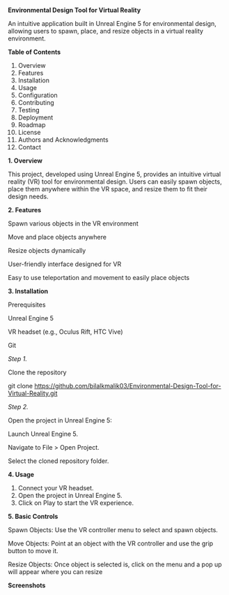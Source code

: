 **Environmental Design Tool for Virtual Reality**

An intuitive application built in Unreal Engine 5 for environmental design, allowing users to spawn, place, and resize objects in a virtual reality environment.

**Table of Contents**
1. Overview
2. Features
3. Installation
4. Usage
5. Configuration
6. Contributing
7. Testing
8. Deployment
9. Roadmap
10. License
11. Authors and Acknowledgments
12. Contact

**1. Overview**

This project, developed using Unreal Engine 5, provides an intuitive virtual reality (VR) tool for environmental design. Users can easily spawn objects, place them anywhere within the VR space, and resize them to fit their design needs.

**2. Features**

Spawn various objects in the VR environment

Move and place objects anywhere

Resize objects dynamically

User-friendly interface designed for VR

Easy to use teleportation and movement to easily place objects



**3. Installation**

Prerequisites

Unreal Engine 5

VR headset (e.g., Oculus Rift, HTC Vive)

Git

*Step 1.*

Clone the repository 

git clone https://github.com/bilalkmalik03/Environmental-Design-Tool-for-Virtual-Reality.git

*Step 2.*

Open the project in Unreal Engine 5:

Launch Unreal Engine 5.

Navigate to File > Open Project.

Select the cloned repository folder.

**4. Usage**
1. Connect your VR headset.
2. Open the project in Unreal Engine 5.
3. Click on Play to start the VR experience.

**5. Basic Controls**

Spawn Objects: Use the VR controller menu to select and spawn objects.

Move Objects: Point at an object with the VR controller and use the grip button to move it.

Resize Objects: Once object is selected is, click on the menu and a pop up will appear where you can resize


**Screenshots**

